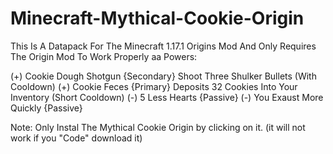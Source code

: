 # Minecraft-Mythical-Cookie-Origin
This Is A Datapack For The Minecraft 1.17.1 Origins Mod And Only Requires The Origin Mod To Work Properly
aa
Powers:

(+) Cookie Dough Shotgun {Secondary} Shoot Three Shulker Bullets (With Cooldown)
(+) Cookie Feces {Primary} Deposits 32 Cookies Into Your Inventory (Short Cooldown)
(-) 5 Less Hearts {Passive}
(-) You Exaust More Quickly {Passive}

Note:
Only Instal The Mythical Cookie Origin by clicking on it. (it will not work if you "Code" download it)



